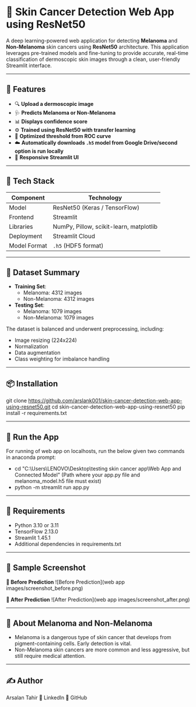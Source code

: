 # 🧠 Skin Cancer Detection Web App using ResNet50

A deep learning-powered web application for detecting **Melanoma** and **Non-Melanoma** skin cancers using **ResNet50** architecture. This application leverages pre-trained models and fine-tuning to provide accurate, real-time classification of dermoscopic skin images through a clean, user-friendly Streamlit interface.

---

## 📌 Features

- 🔍 **Upload a dermoscopic image**
- 🩺 **Predicts Melanoma or Non-Melanoma**
- 📊 **Displays confidence score**
- ⚙️ **Trained using ResNet50 with transfer learning**
- 🧪 **Optimized threshold from ROC curve**
- ☁️ **Automatically downloads `.h5` model from Google Drive/second option is run locally**
- 📱 **Responsive Streamlit UI**

---

## 🧰 Tech Stack

| Component       | Technology                |
|----------------|----------------------------|
| Model          | ResNet50 (Keras / TensorFlow) |
| Frontend       | Streamlit                  |
| Libraries      | NumPy, Pillow, scikit-learn, matplotlib |
| Deployment     | Streamlit Cloud            |
| Model Format   | `.h5` (HDF5 format)        |

---

## 🧬 Dataset Summary

- **Training Set**:
  - Melanoma: 4312 images
  - Non-Melanoma: 4312 images
- **Testing Set**:
  - Melanoma: 1079 images
  - Non-Melanoma: 1079 images

The dataset is balanced and underwent preprocessing, including:
- Image resizing (224x224)
- Normalization
- Data augmentation
- Class weighting for imbalance handling

---

## 📦 Installation

git clone https://github.com/arslank001/skin-cancer-detection-web-app-using-resnet50.git
cd skin-cancer-detection-web-app-using-resnet50
pip install -r requirements.txt

---

## 🚀 Run the App
For running of web app on localhosts, run the below given two commands in anaconda prompt:
  - cd "C:\Users\LENOVO\Desktop\testing skin cancer app\Web App and Connected Model"     (Path where your app.py file and melanoma_model.h5 file must exist)
  - python -m streamlit run app.py

---

## 🧾 Requirements
- Python 3.10 or 3.11
- TensorFlow 2.13.0
- Streamlit 1.45.1
- Additional dependencies in requirements.txt

---

## 📸 Sample Screenshot
**🔹 Before Prediction**
![Before Prediction](web app images/screenshot_before.png)

**🔹 After Prediction**
![After Prediction](web app images/screenshot_after.png)

---

## 🙋 About Melanoma and Non-Melanoma
- Melanoma is a dangerous type of skin cancer that develops from pigment-containing cells. Early detection is vital.
- Non-Melanoma skin cancers are more common and less aggressive, but still require medical attention.

---

## ✍️ Author
Arsalan Tahir
🔗 LinkedIn
🐙 GitHub
